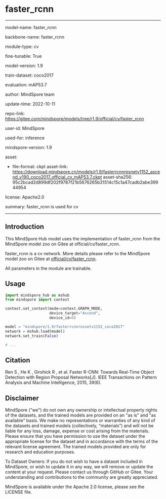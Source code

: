 # faster_rcnn

---

model-name: faster_rcnn

backbone-name: faster_rcnn

module-type: cv

fine-tunable: True

model-version: 1.9

train-dataset: coco2017

evaluation: mAP53.7

author: MindSpore team

update-time: 2022-10-11

repo-link: <https://gitee.com/mindspore/models/tree/r1.9/official/cv/faster_rcnn>

user-id: MindSpore

used-for: inference

mindspore-version: 1.9

asset:

-
    file-format: ckpt
    asset-link: <https://download.mindspore.cn/models/r1.9/fasterrcnnresnetv1152_ascend_v190_coco2017_official_cv_mAP53.7.ckpt>
    asset-sha256: 95c2bcad2d899df202f9787f21b5676265b31514c15c1a47cadb2abe39944954

license: Apache2.0

summary: faster_rcnn is used for cv

---

## Introduction

This MindSpore Hub model uses the implementation of faster_rcnn from the MindSpore model zoo on Gitee at official/cv/faster_rcnn.

faster_rcnn is a cv network. More details please refer to the MindSpore model zoo on Gitee at [official/cv/faster_rcnn](https://gitee.com/mindspore/models/blob/r1.9/official/cv/faster_rcnn/README.md).

All parameters in the module are trainable.

## Usage

```python
import mindspore_hub as mshub
from mindspore import context

context.set_context(mode=context.GRAPH_MODE,
                    device_target="Ascend",
                    device_id=0)

model = "mindspore/1.9/fasterrcnnresnetv1152_coco2017"
network = mshub.load(model)
network.set_train(False)

# ...
```

## Citation

Ren S , He K , Girshick R , et al. Faster R-CNN: Towards Real-Time Object Detection with Region Proposal Networks[J]. IEEE Transactions on Pattern Analysis and Machine Intelligence, 2015, 39(6).

## Disclaimer

MindSpore ("we") do not own any ownership or intellectual property rights of the datasets, and the trained models are provided on an "as is" and "as available" basis. We make no representations or warranties of any kind of the datasets and trained models (collectively, “materials”) and will not be liable for any loss, damage, expense or cost arising from the materials. Please ensure that you have permission to use the dataset under the appropriate license for the dataset and in accordance with the terms of the relevant license agreement. The trained models provided are only for research and education purposes.

To Dataset Owners: If you do not wish to have a dataset included in MindSpore, or wish to update it in any way, we will remove or update the content at your request. Please contact us through GitHub or Gitee. Your understanding and contributions to the community are greatly appreciated.

MindSpore is available under the Apache 2.0 license, please see the LICENSE file.
